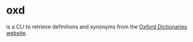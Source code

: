 # oxd

is a CLI to retrieve definitions and synonyms from the [Oxford Dictionaries website](https://en.oxforddictionaries.com).
